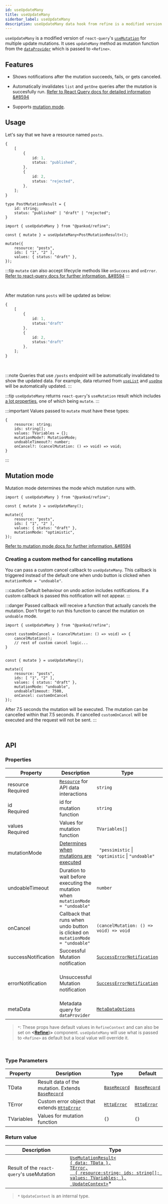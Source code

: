 ```yaml
---
id: useUpdateMany
title: useUpdateMany
siderbar_label: useUpdateMany
description: useUpdateMany data hook from refine is a modified version of react-query's useMutation for multiple update mutations
---
```


`useUpdateMany` is a modified version of `react-query`'s [`useMutation`](https://react-query.tanstack.com/reference/useMutation#) for multiple update mutations. It uses `updateMany` method as mutation function from the [`dataProvider`](api-references/providers/data-provider.md) which is passed to `<Refine>`.

## Features

* Shows notifications after the mutation succeeds, fails, or gets canceled.

* Automatically invalidates `list` and `getOne` queries after the mutation is succesfully run.
[Refer to React Query docs for detailed information &#8594](https://react-query.tanstack.com/guides/invalidations-from-mutations)

* Supports [mutation mode](#mutation-mode).


## Usage

Let's say that we have a resource named `posts`.

```ts title="https://api.fake-rest.refine.dev/posts"
{
    [
        {
            id: 1,
            status: "published",
        },
        {
            id: 2,
            status: "rejected",
        },
    ];
}
```

```tsx twoslash
type PostMutationResult = {
    id: string;
    status: "published" | "draft" | "rejected";
}

import { useUpdateMany } from "@pankod/refine";

const { mutate } = useUpdateMany<PostMutationResult>();

mutate({ 
    resource: "posts",
    ids: [ "1", "2" ],
    values: { status: "draft" },
});
```

:::tip
`mutate` can also accept lifecycle methods like `onSuccess` and `onError`.
[Refer to react-query docs for further information. &#8594](https://react-query.tanstack.com/guides/mutations#mutation-side-effects)
:::

<br/>

After mutation runs `posts` will be updated as below:

```ts title="https://api.fake-rest.refine.dev/posts" {4,8}
{
    [
        {
            id: 1,
            status:"draft"
        },
        {
            id: 2,
            status:"draft"
        },
    ];
}
```
<br/>

:::note
Queries that use `/posts` endpoint will be automatically invalidated to show the updated data. For example, data returned from [`useList`](useList.md) and [`useOne`](useOne.md) will be automatically updated.
:::

:::tip
`useUpdateMany` returns `react-query`'s `useMutation` result which includes [a lot properties](https://react-query.tanstack.com/reference/useMutation), one of which being `mutate`.
:::

:::important
Values passed to `mutate` must have these types:

```tsx
{
    resource: string;
    ids: string[];
    values: TVariables = {};
    mutationMode?: MutationMode;
    undoableTimeout?: number;
    onCancel?: (cancelMutation: () => void) => void;
}
```
:::

## Mutation mode

Mutation mode determines the mode which mutation runs with.

```tsx twoslash {8}
import { useUpdateMany } from "@pankod/refine";

const { mutate } = useUpdateMany();

mutate({
    resource: "posts",
    ids: [ "1", "2" ],
    values: { status: "draft" },
    mutationMode: "optimistic",
});
```



[Refer to mutation mode docs for further information. &#8594](guides-and-concepts/mutation-mode.md)


### Creating a custom method for cancelling mutations
You can pass a custom cancel callback to `useUpdateMany`. This callback is triggered instead of the default one when undo button is clicked when  `mutationMode = "undoable"`.

:::caution
Default behaviour on undo action includes notifications. If a custom callback is passed this notification will not appear.
:::

:::danger
Passed callback will receive a function that actually cancels the mutation. Don't forget to run this function to cancel the mutation on `undoable` mode.

```tsx twoslash {2-5,14-16}
import { useUpdateMany } from "@pankod/refine";

const customOnCancel = (cancelMutation: () => void) => {
    cancelMutation();
    // rest of custom cancel logic...
}


const { mutate } = useUpdateMany();

mutate({ 
    resource: "posts",
    ids: [ "1", "2" ],
    values: { status: "draft" },
    mutationMode: "undoable",
    undoableTimeout: 7500,
    onCancel: customOnCancel
});
```
After 7.5 seconds the mutation will be executed. The mutation can be cancelled within that 7.5 seconds. If cancelled `customOnCancel` will be executed and the request will not be sent.
:::

<br />

## API

### Properties


| Property                                                                                            | Description                                                                     | Type                                                                       | Default                                                      |
| --------------------------------------------------------------------------------------------------- | ------------------------------------------------------------------------------- | -------------------------------------------------------------------------- | ------------------------------------------------------------ |
| <div className="required-block"><div>resource</div> <div className=" required">Required</div></div> | [`Resource`](/api-references/components/resource.md) for API data interactions  | `string`                                                                   |                                                              |
| id  <div className=" required">Required</div>                                                       | id for mutation function                                                        | `string`                                                                   |                                                              |
| values  <div className=" required">Required</div>                                                   | Values for mutation function                                                    | `TVariables[]`                                                             | [{}]                                                         |
| mutationMode                                                                                        | [Determines when mutations are executed](/guides-and-concepts/mutation-mode.md) | ` "pessimistic` \| `"optimistic` \| `"undoable"`                           | `"pessimistic"`*                                             |
| undoableTimeout                                                                                     | Duration to wait before executing the mutation when `mutationMode = "undoable"` | `number`                                                                   | `5000ms`*                                                    |
| onCancel                                                                                            | Callback that runs when undo button is clicked on `mutationMode = "undoable"`   | `(cancelMutation: () => void) => void`                                     |                                                              |
| successNotification                                                                                 | Successful Mutation notification                                                | [`SuccessErrorNotification`](../../interfaces.md#successerrornotification) | "Successfully updated `resource`"                            |
| errorNotification                                                                                   | Unsuccessful Mutation notification                                              | [`SuccessErrorNotification`](../../interfaces.md#successerrornotification) | "Error when updating `resource` (status code: `statusCode`)" |
| metaData                                            | Metadata query for `dataProvider`                                              | [`MetaDataOptions`](/api-references/interfaces.md#metadataquery)           | {}                                                                   |

>`*`: These props have default values in `RefineContext` and can also be set on **<[Refine](api-references/components/refine-config.md))>** component. `useUpdateMany` will use what is passed to `<Refine>` as default but a local value will override it.

<br/>

### Type Parameters

| Property   | Desription                                                                          | Type                                           | Default                                        |
| ---------- | ----------------------------------------------------------------------------------- | ---------------------------------------------- | ---------------------------------------------- |
| TData      | Result data of the mutation. Extends [`BaseRecord`](../../interfaces.md#baserecord) | [`BaseRecord`](../../interfaces.md#baserecord) | [`BaseRecord`](../../interfaces.md#baserecord) |
| TError     | Custom error object that extends [`HttpError`](../../interfaces.md#httperror)       | [`HttpError`](../../interfaces.md#httperror)   | [`HttpError`](../../interfaces.md#httperror)   |
| TVariables | Values for mutation function                                                        | `{}`                                           | `{}`                                           |

### Return value

 | Description                               | Type                                                                                                                                                                                                        |
 | ----------------------------------------- | ----------------------------------------------------------------------------------------------------------------------------------------------------------------------------------------------------------- |
 | Result of the `react-query`'s useMutation | [`UseMutationResult<`<br/>`{ data: TData },`<br/>`TError,`<br/>`  { resource:string; ids: string[]; values: TVariables; },`<br/>` UpdateContext>`](https://react-query.tanstack.com/reference/useMutation)* |

>`*` `UpdateContext` is an internal type.

